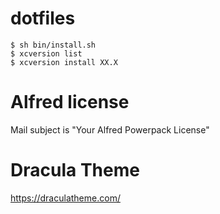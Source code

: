 # dotfiles

```
$ sh bin/install.sh
$ xcversion list
$ xcversion install XX.X
```

# Alfred license

Mail subject is "Your Alfred Powerpack License"

# Dracula Theme
https://draculatheme.com/

